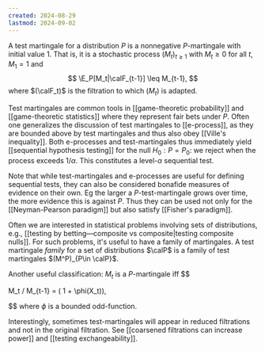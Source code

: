```yaml
---
created: 2024-08-29
lastmod: 2024-09-02
---
```

A test martingale for a distribution $P$ is a nonnegative $P$-martingale with initial value 1. That is, it is a stochastic process $(M_t)_{t\geq 1}$ with $M_t\geq 0$ for all $t$, $M_1 = 1$ and 
$$
\E_P[M_t|\calF_{t-1}] \leq M_{t-1},
$$
where $(\calF_t)$ is the filtration to which $(M_t)$ is adapted.

Test martingales are common tools in [[game-theoretic probability]] and [[game-theoretic statistics]] where they represent fair bets under $P$. Often one generalizes the discussion of test martingales to [[e-process]], as they are bounded above by test martingales and thus also obey [[Ville's inequality]].  Both e-processes and test-martingales thus immediately yield [[sequential hypothesis testing]] for the null $H_0: P = P_0$: we reject when the process exceeds $1/\alpha$. This constitutes a level-$\alpha$ sequential test. 

Note that while test-martingales and e-processes are useful for defining sequential tests, they can also be considered bonafide measures of evidence on their own. Eg the larger a $P$-test-martingale grows over time, the more evidence this is against $P$. Thus they can be used not only for the [[Neyman-Pearson paradigm]] but also satisfy [[Fisher's paradigm]]. 

Often we are interested in statistical problems involving sets of distributions, e.g., [[testing by betting—composite vs composite|testing composite nulls]]. For such problems, it's useful to have a family of martingales. A test martingale _family_ for a set of distributions $\calP$ is a family of test martingales $(M^P)_{P\in \calP}$. 

Another useful classification: $M_t$ is a $P$-martingale iff 
$$

M_t / M_{t-1} = ( 1 + \phi(X_t)),

$$
where $\phi$ is a bounded odd-function. 

Interestingly, sometimes test-martingales will appear in reduced filtrations and not in the original filtration. See [[coarsened filtrations can increase power]] and [[testing exchangeability]]. 



